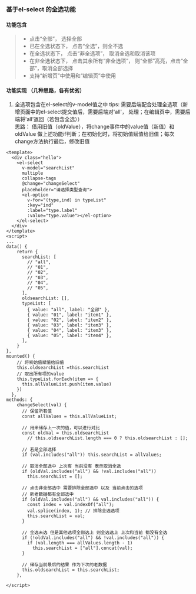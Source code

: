 ### 基于el-select 的全选功能

#### 功能包含
> - 点击“全部”， 选择全部
> - 已在全选状态下， 点击“全选”，则全不选
> - 在全选状态下， 点击“非全选项”， 取消全选和取消该项
> - 在非全选状态下， 点击其余所有“非全选项”， 则“全部”高亮，点击“全部”，取消全部选择
> - 支持“新增页”中使用和“编辑页”中使用

#### 功能实现 （几种思路，各有优劣）
1. 全选项包含在el-select的v-model值之中 
tips: 需要后端配合处理全选项（新增页面中的el-select提交值后，需要后端对'all'， 处理；在编辑页中，需要后端将'all'返回（若包含全选））   
思路： 借用旧值（oldValue），将change事件中的value值（新值）和 oldValue 做上述功能if判断；在初始化时，将初始值赋值给旧值；每次change方法执行最后，修改旧值


```
<template>
  <div class="hello">
    <el-select
      v-model="searchList"  
      multiple
      collapse-tags
      @change="changeSelect"
      placeholder="请选择类型查询">
      <el-option 
        v-for="(type,ind) in typeList" 
        :key="ind" 
        :label="type.label" 
        :value="type.value"></el-option>
    </el-select>
  </div>
</template>
<script>
...
data() {
    return {
      searchList: [
        // "all",
        // "01",
        // "02",
        // "03",
        // "04",
        // "05",
      ],
      oldsearchList: [],
      typeList: [
        { value: "all", label: "全部" },
        { value: "01", label: "item1" },
        { value: "02", label: "item2" },
        { value: "03", label: "item3" },
        { value: "04", label: "item3" },
        { value: "05", label: "item4" },
      ],
    }
},
mounted() {
    // 将初始值赋值给旧值
    this.oldsearchList =this.searchList
    // 取出所有项的value
    this.typeList.forEach(item => {
      this.allValueList.push(item.value)
    })
  },
methods: {
    changeSelect(val) {
      // 保留所有值
      const allValues = this.allValueList;

      // 用来储存上一次的值，可以进行对比
      const oldVal = this.oldsearchList
        // this.oldsearchList.length === 0 ? this.oldsearchList : [];

      // 若是全部选择
      if (val.includes("all")) this.searchList = allValues;

      // 取消全部选中 上次有 当前没有 表示取消全选
      if (oldVal.includes("all") && !val.includes("all"))
        this.searchList = [];

      // 点击非全部选中 需要排除全部选中 以及 当前点击的选项
      // 新老数据都有全部选中
      if (oldVal.includes("all") && val.includes("all")) {
        const index = val.indexOf("all");
        val.splice(index, 1); // 排除全选选项
        this.searchList = val;
      }

      // 全选未选 但是其他选项全部选上 则全选选上 上次和当前 都没有全选
      if (!oldVal.includes("all") && !val.includes("all")) {
        if (val.length === allValues.length - 1)
          this.searchList = ["all"].concat(val);
      }

      // 储存当前最后的结果 作为下次的老数据
      this.oldsearchList = this.searchList;
    },

</script>
```